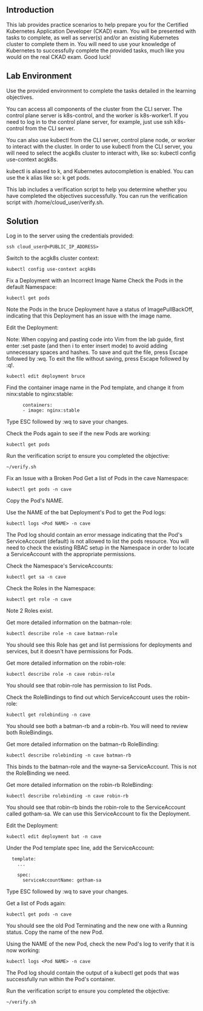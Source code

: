 ## Introduction
This lab provides practice scenarios to help prepare you for the Certified Kubernetes Application Developer (CKAD) exam. You will be presented with tasks to complete, as well as server(s) and/or an existing Kubernetes cluster to complete them in. You will need to use your knowledge of Kubernetes to successfully complete the provided tasks, much like you would on the real CKAD exam. Good luck!

## Lab Environment
Use the provided environment to complete the tasks detailed in the learning objectives.

You can access all components of the cluster from the CLI server. The control plane server is k8s-control, and the worker is k8s-worker1. If you need to log in to the control plane server, for example, just use ssh k8s-control from the CLI server.

You can also use kubectl from the CLI server, control plane node, or worker to interact with the cluster. In order to use kubectl from the CLI server, you will need to select the acgk8s cluster to interact with, like so: kubectl config use-context acgk8s.

kubectl is aliased to k, and Kubernetes autocompletion is enabled. You can use the k alias like so: k get pods.

This lab includes a verification script to help you determine whether you have completed the objectives successfully. You can run the verification script with /home/cloud_user/verify.sh.

## Solution
Log in to the server using the credentials provided:
```shell
ssh cloud_user@<PUBLIC_IP_ADDRESS>
```
Switch to the acgk8s cluster context:
```shell
kubectl config use-context acgk8s
```
Fix a Deployment with an Incorrect Image Name
Check the Pods in the default Namespace:
```shell
kubectl get pods
```
Note the Pods in the bruce Deployment have a status of ImagePullBackOff, indicating that this Deployment has an issue with the image name.

Edit the Deployment:

Note: When copying and pasting code into Vim from the lab guide, first enter :set paste (and then i to enter insert mode) to avoid adding unnecessary spaces and hashes. To save and quit the file, press Escape followed by :wq. To exit the file without saving, press Escape followed by :q!.
```shell
kubectl edit deployment bruce
```
Find the container image name in the Pod template, and change it from ninx:stable to nginx:stable:
```shell
      containers:
      - image: nginx:stable
```
Type ESC followed by :wq to save your changes.

Check the Pods again to see if the new Pods are working:
```shell
kubectl get pods
```
Run the verification script to ensure you completed the objective:
```shell
~/verify.sh
```
Fix an Issue with a Broken Pod
Get a list of Pods in the cave Namespace:
```shell
kubectl get pods -n cave
```
Copy the Pod's NAME.

Use the NAME of the bat Deployment's Pod to get the Pod logs:
```shell
kubectl logs <Pod NAME> -n cave
```
The Pod log should contain an error message indicating that the Pod's ServiceAccount (default) is not allowed to list the pods resource. You will need to check the existing RBAC setup in the Namespace in order to locate a ServiceAccount with the appropriate permissions.

Check the Namespace's ServiceAccounts:
```shell
kubectl get sa -n cave
```
Check the Roles in the Namespace:
```shell
kubectl get role -n cave
```
Note 2 Roles exist.

Get more detailed information on the batman-role:
```shell
kubectl describe role -n cave batman-role
```
You should see this Role has get and list permissions for deployments and services, but it doesn't have permissions for Pods.

Get more detailed information on the robin-role:
```shell
kubectl describe role -n cave robin-role
```
You should see that robin-role has permission to list Pods.

Check the RoleBindings to find out which ServiceAccount uses the robin-role:
```shell
kubectl get rolebinding -n cave
```
You should see both a batman-rb and a robin-rb. You will need to review both RoleBindings.

Get more detailed information on the batman-rb RoleBinding:
```shell
kubectl describe rolebinding -n cave batman-rb
```
This binds to the batman-role and the wayne-sa ServiceAccount. This is not the RoleBinding we need.

Get more detailed information on the robin-rb RoleBinding:
```shell
kubectl describe rolebinding -n cave robin-rb
```
You should see that robin-rb binds the robin-role to the ServiceAccount called gotham-sa. We can use this ServiceAccount to fix the Deployment.

Edit the Deployment:
```shell
kubectl edit deployment bat -n cave
```
Under the Pod template spec line, add the ServiceAccount:
```shell
  template:
    ...

    spec:
      serviceAccountName: gotham-sa
```
Type ESC followed by :wq to save your changes.

Get a list of Pods again:
```shell
kubectl get pods -n cave
```
You should see the old Pod Terminating and the new one with a Running status. Copy the name of the new Pod.

Using the NAME of the new Pod, check the new Pod's log to verify that it is now working:
```shell
kubectl logs <Pod NAME> -n cave
```
The Pod log should contain the output of a kubectl get pods that was successfully run within the Pod's container.

Run the verification script to ensure you completed the objective:
```shell
~/verify.sh
```
